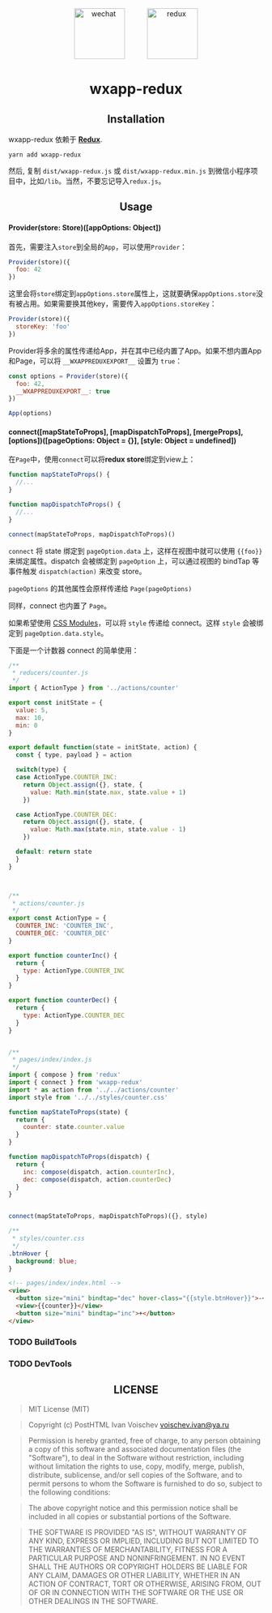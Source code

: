 <div align="center">
	<img title="wechat" src="https://cdn.worldvectorlogo.com/logos/wechat.svg" width="100" hspace="20" />
	<img title="redux" src="https://cdn.worldvectorlogo.com/logos/redux.svg" width="100" hspace="20" />
	<h1>wxapp-redux</h1>
</div>



<h2 align="center">Installation</h2>

wxapp-redux 依赖于 **[Redux](https://github.com/reactjs/redux)**.


	yarn add wxapp-redux


然后, 复制 `dist/wxapp-redux.js` 或 `dist/wxapp-redux.min.js` 到微信小程序项目中，比如`/lib`。当然，不要忘记导入`redux.js`。




<h2 align="center">Usage</h2>

#### Provider(store: Store)([appOptions: Object])

首先，需要注入`store`到全局的`App`，可以使用`Provider`：


```js
Provider(store)({
  foo: 42		
})
```


这里会将`store`绑定到`appOptions.store`属性上，这就要确保`appOptions.store`没有被占用。如果需要换其他key，需要传入`appOptions.storeKey`：


```js
Provider(store)({
  storeKey: 'foo'
})
```

Provider将多余的属性传递给App，并在其中已经内置了App。如果不想内置App和Page，可以将 `__WXAPPREDUXEXPORT__` 设置为 `true`：

```js
const options = Provider(store)({
  foo: 42,
  __WXAPPREDUXEXPORT__: true
})

App(options)
```


#### connect([mapStateToProps], [mapDispatchToProps], [mergeProps], [options])([pageOptions: Object = {}], [style: Object = undefined])

在`Page`中，使用`connect`可以将**redux store**绑定到view上：

```js
function mapStateToProps() {
  //...
}

function mapDispatchToProps() {
  //...
}

connect(mapStateToProps, mapDispatchToProps)()
```

`connect` 将 state 绑定到 `pageOption.data` 上，这样在视图中就可以使用 `{{foo}}` 来绑定属性。dispatch 会被绑定到 `pageOption` 上，可以通过视图的 bindTap 等事件触发 `dispatch(action)` 来改变 store。

`pageOptions` 的其他属性会原样传递给 `Page(pageOptions)`

同样，connect 也内置了 `Page`。

如果希望使用 [CSS Modules](https://github.com/css-modules/css-modules)，可以将 `style` 传递给 connect。这样 `style` 会被绑定到 `pageOption.data.style`。

下面是一个计数器 connect 的简单使用：

```js
/**
 * reducers/counter.js
 */
import { ActionType } from '../actions/counter'

export const initState = {
  value: 5,
  max: 10,
  min: 0
}

export default function(state = initState, action) {
  const { type, payload } = action

  switch(type) {
  case ActionType.COUNTER_INC:
    return Object.assign({}, state, {
      value: Math.min(state.max, state.value + 1)
    })

  case ActionType.COUNTER_DEC:
    return Object.assign({}, state, {
      value: Math.max(state.min, state.value - 1)
    })

  default: return state
  }
}



/**
 * actions/counter.js
 */
export const ActionType = {
  COUNTER_INC: 'COUNTER_INC',
  COUNTER_DEC: 'COUNTER_DEC'
}

export function counterInc() {
  return {
    type: ActionType.COUNTER_INC
  }
}

export function counterDec() {
  return {
    type: ActionType.COUNTER_DEC
  }
}


/**
 * pages/index/index.js
 */
import { compose } from 'redux'
import { connect } from 'wxapp-redux'
import * as action from '../../actions/counter'
import style from '../../styles/counter.css'

function mapStateToProps(state) {
  return {
    counter: state.counter.value
  }
}

function mapDispatchToProps(dispatch) {
  return {
    inc: compose(dispatch, action.counterInc),
    dec: compose(dispatch, action.counterDec)
  }
}


connect(mapStateToProps, mapDispatchToProps)({}, style)
```

```css
/**
 * styles/counter.css
 */
.btnHover {
  background: blue;
}
```

```html
<!-- pages/index/index.html -->
<view>
  <button size="mini" bindtap="dec" hover-class="{{style.btnHover}}">-</button>
  <view>{{counter}}</view>
  <button size="mini" bindtap="inc">+</button>
</view>
```


### TODO BuildTools

### TODO DevTools



<h2 align="center">LICENSE</h2>

> MIT License (MIT)

> Copyright (c) PostHTML Ivan Voischev <voischev.ivan@ya.ru>

> Permission is hereby granted, free of charge, to any person obtaining a copy
of this software and associated documentation files (the "Software"), to deal
in the Software without restriction, including without limitation the rights
to use, copy, modify, merge, publish, distribute, sublicense, and/or sell
copies of the Software, and to permit persons to whom the Software is
furnished to do so, subject to the following conditions:

> The above copyright notice and this permission notice shall be included in all
copies or substantial portions of the Software.

> THE SOFTWARE IS PROVIDED "AS IS", WITHOUT WARRANTY OF ANY KIND, EXPRESS OR
IMPLIED, INCLUDING BUT NOT LIMITED TO THE WARRANTIES OF MERCHANTABILITY,
FITNESS FOR A PARTICULAR PURPOSE AND NONINFRINGEMENT. IN NO EVENT SHALL THE
AUTHORS OR COPYRIGHT HOLDERS BE LIABLE FOR ANY CLAIM, DAMAGES OR OTHER
LIABILITY, WHETHER IN AN ACTION OF CONTRACT, TORT OR OTHERWISE, ARISING FROM,
OUT OF OR IN CONNECTION WITH THE SOFTWARE OR THE USE OR OTHER DEALINGS IN THE
SOFTWARE.
